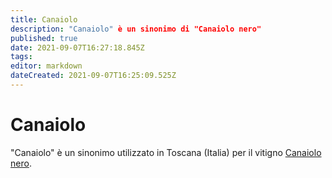 ```yaml
---
title: Canaiolo
description: "Canaiolo" è un sinonimo di "Canaiolo nero"
published: true
date: 2021-09-07T16:27:18.845Z
tags: 
editor: markdown
dateCreated: 2021-09-07T16:25:09.525Z
---
```


# Canaiolo
"Canaiolo" è un sinonimo utilizzato in Toscana (Italia) per il vitigno [Canaiolo nero](/vitigni/Italia/bacca-nera/canaiolo-nero).